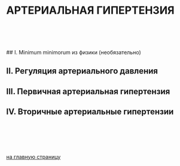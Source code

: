 # АРТЕРИАЛЬНАЯ ГИПЕРТЕНЗИЯ
<br/>
<br/>
<br/>
<br/>
## I. Minimum minimorum из физики (необязательно)

## II. Регуляция артериального давления

## III. Первичная артериальная гипертензия

## IV. Вторичные артериальные гипертензии
<br/>
<br/>
<br/>
<br/>



[на главную страницу](README.md)
